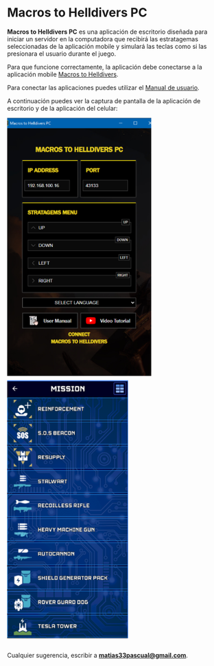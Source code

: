 # Macros to Helldivers PC

**Macros to Helldivers PC** es una aplicación de escritorio diseñada para iniciar un servidor en la computadora que recibirá las estratagemas seleccionadas de la aplicación mobile y simulará las teclas como si las presionara el usuario durante el juego.

Para que funcione correctamente, la aplicación debe conectarse a la aplicación mobile [Macros to Helldivers](https://github.com/matias33pascual/macros-to-helldivers).

Para conectar las aplicaciones puedes utilizar el [Manual de usuario](https://sites.google.com/d/1wV6G_jgg0fkdAwXpqCNoDhmJfu0CHSRz/p/1F5WB34d2O7UOeURxEBLVzt9IqUOmI3kj/edit).

A continuación puedes ver la captura de pantalla de la aplicación de escritorio y de la aplicación del celular:

<div style="display: flex; gap: 10px; flex-wrap: wrap;">
  <img src="./src/assets/capture-1.png?raw=true" alt="Captura del juego" height="600"/>
  <img src="./src/assets/capture-4.png?raw=true" alt="Captura del juego" height="600"/>
</div>

<br>

Cualquier sugerencia, escribir a **matias33pascual@gmail.com**.
